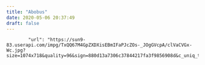 ```yaml
---
title: "Abobus"
date: 2020-05-06 20:37:49
draft: false
---
```


            "url": "https://sun9-83.userapi.com/impg/TxQQ67M4GpZXDXisEBmIFaPJcZOs-_JOgGVcpA/clVaCVGx-Wc.jpg?size=1074x718&quality=96&sign=880d13a7306c37844217fa3f9856908d&c_uniq_tag=KYU_ilr0wN9FGsgVHzULyCB1w9xcQfsx4CCR_fdYSZQ&type=album",
